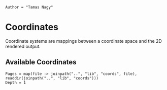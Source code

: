 ```@meta
Author = "Tamas Nagy"
```

# Coordinates

Coordinate systems are mappings between a coordinate space and the 2D rendered output.

## Available Coordinates

```@contents
Pages = map(file -> joinpath("..", "lib", "coords", file), readdir(joinpath("..", "lib", "coords")))
Depth = 1
```
